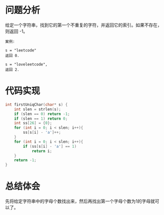 # 问题分析

给定一个字符串，找到它的第一个不重复的字符，并返回它的索引。如果不存在，则返回 -1。

	案例:
	
	s = "leetcode"
	返回 0.
	
	s = "loveleetcode",
	返回 2.
# 代码实现
```C
int firstUniqChar(char* s) {
    int slen = strlen(s);
    if (slen == 0) return -1;
    if (slen == 1) return 0;
    int ss[26] = {0};
    for (int i = 0; i < slen; i++){
        ss[s[i] - 'a']++;
    }
    for (int i = 0; i < slen; i++){
        if (ss[s[i] - 'a'] == 1)
            return i;
    }
    return -1;
}
```
# 总结体会
先将给定字符串中的字母个数找出来，然后再找出第一个字母个数为1的字母就可以了。